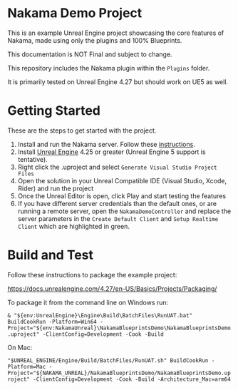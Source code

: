 # Nakama Demo Project
This is an example Unreal Engine project showcasing the core features of Nakama, made using only the plugins and 100% Blueprints.

This documentation is NOT Final and subject to change.

This repository includes the Nakama plugin within the `Plugins` folder.

It is primarily tested on Unreal Engine 4.27 but should work on UE5 as well.

# Getting Started
These are the steps to get started with the project.

1. Install and run the Nakama server. Follow these [instructions](https://heroiclabs.com/docs/install-docker-quickstart).
2. Install [Unreal Engine](https://www.unrealengine.com) 4.25 or greater (Unreal Engine 5 support is tentative).
3. Right click the .uproject and select `Generate Visual Studio Project Files`
4. Open the solution in your Unreal Compatible IDE (Visual Studio, Xcode, Rider) and run the project
5. Once the Unreal Editor is open, click Play and start testing the features
6. If you have different server credentials than the default ones, or are running a remote server, open the `NakamaDemoController` and replace the server parameters in the `Create Default Client` and `Setup Realtime Client` which are highlighted in green.

# Build and Test
Follow these instructions to package the example project:

https://docs.unrealengine.com/4.27/en-US/Basics/Projects/Packaging/

To package it from the command line on Windows run:

```& "${env:UnrealEngine}\Engine\Build\BatchFiles\RunUAT.bat" BuildCookRun -Platform=Win64 -Project="${env:NakamaUnreal}\NakamaBlueprintsDemo\NakamaBlueprintsDemo.uproject" -ClientConfig=Development -Cook -Build```

On Mac:

```"$UNREAL_ENGINE/Engine/Build/BatchFiles/RunUAT.sh" BuildCookRun -Platform=Mac -Project="${NAKAMA_UNREAL}/NakamaBlueprintsDemo/NakamaBlueprintsDemo.uproject" -ClientConfig=Development -Cook -Build -Architecture_Mac=arm64```